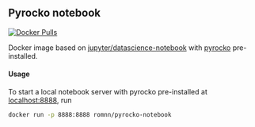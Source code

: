 ## Pyrocko notebook

[![Docker Pulls](https://img.shields.io/docker/pulls/romnn/pyrocko-notebook)](https://hub.docker.com/r/romnn/pyrocko-notebook)

Docker image based on [jupyter/datascience-notebook](https://hub.docker.com/r/jupyter/datascience-notebook) with [pyrocko](https://pyrocko.org) pre-installed.

#### Usage

To start a local notebook server with pyrocko pre-installed at [localhost:8888](http://localhost:8888), run
```bash
docker run -p 8888:8888 romnn/pyrocko-notebook
```